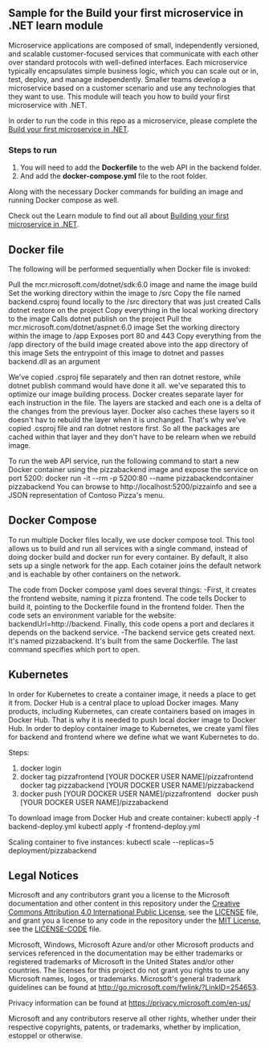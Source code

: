 ## Sample for the Build your first microservice in .NET learn module

Microservice applications are composed of small, independently versioned, and scalable customer-focused services that communicate with each other over standard protocols with well-defined interfaces. Each microservice typically encapsulates simple business logic, which you can scale out or in, test, deploy, and manage independently.  Smaller teams develop a microservice based on a customer scenario and use any technologies that they want to use. This module will teach you how to build your first microservice with .NET.

In order to run the code in this repo as a microservice, please complete the [Build your first microservice in .NET](https://docs.microsoft.com/learn/modules/dotnet-microservices).

### Steps to run

1. You will need to add the **Dockerfile** to the web API in the backend folder.
1. And add the **docker-compose.yml** file to the root folder.

Along with the necessary Docker commands for building an image and running Docker compose as well.

Check out the Learn module to find out all about [Building your first microservice in .NET](https://docs.microsoft.com/learn/modules/dotnet-microservices).

## Docker file

The following will be performed sequentially when Docker file is invoked:

Pull the mcr.microsoft.com/dotnet/sdk:6.0 image and name the image build
Set the working directory within the image to /src
Copy the file named backend.csproj found locally to the /src directory that was just created
Calls dotnet restore on the project
Copy everything in the local working directory to the image
Calls dotnet publish on the project
Pull the mcr.microsoft.com/dotnet/aspnet:6.0 image
Set the working directory within the image to /app
Exposes port 80 and 443
Copy everything from the /app directory of the build image created above into the app directory of this image
Sets the entrypoint of this image to dotnet and passes backend.dll as an argument

We've copied .csproj file separately and then ran dotnet restore, while dotnet publish command would have done it all. we've separated this to optimize
our image building process. Docker creates separate layer for each instruction in the file. The layers are stacked and each one is a delta of the 
changes from the previous layer. Docker also caches these layers so it doesn't hav to rebuild the layer when it is unchanged. That's why we've copied 
.csproj file and ran dotnet restore first. So all the packages are cached within that layer and they don't have to be relearn when we rebuild image.

To run the web API service, run the following command to start a new Docker container using the pizzabackend image and expose the service on port 5200:
docker run -it --rm -p 5200:80 --name pizzabackendcontainer pizzabackend
You can browse to http://localhost:5200/pizzainfo and see a JSON representation of Contoso Pizza's menu.

## Docker Compose

To run multiple Docker files locally, we use docker compose tool. This tool allows us to build and run all services with a single command, instead of doing
docker build and docker run for every container. By default, it also sets up a single network for the app. Each cotainer joins the default network and is eachable by other containers on the network. 

The code from Docker compose yaml does several things:
  -First, it creates the frontend website, naming it pizza frontend. The code tells Docker to build it, pointing to the Dockerfile found in the frontend folder. Then the code sets an environment variable for the website: backendUrl=http://backend. Finally, this code opens a port and declares it depends on the backend service.
  -The backend service gets created next. It's named pizzabackend. It's built from the same Dockerfile. The last command specifies which port to open.
  
## Kubernetes

In order for Kubernetes to create a container image, it needs a place to get it from. Docker Hub is a central place to upload Docker images. Many products, including Kubernetes, can create containers based on images in Docker Hub. That is why it is needed to push local docker image to Docker Hub. 
In order to deploy container image to Kubernetes, we create yaml files for backend and frontend where we define what we want Kubernetes to do.

Steps:
  1. docker login
  2. docker tag pizzafrontend [YOUR DOCKER USER NAME]/pizzafrontend &nbsp;
     docker tag pizzabackend [YOUR DOCKER USER NAME]/pizzabackend
  3. docker push [YOUR DOCKER USER NAME]/pizzafrontend &nbsp;
     docker push [YOUR DOCKER USER NAME]/pizzabackend

To download image from Docker Hub and create container:
      kubectl apply -f backend-deploy.yml
      kubectl apply -f frontend-deploy.yml
      
Scaling container to five instances:
  kubectl scale --replicas=5 deployment/pizzabackend


## Legal Notices

Microsoft and any contributors grant you a license to the Microsoft documentation and other content
in this repository under the [Creative Commons Attribution 4.0 International Public License](https://creativecommons.org/licenses/by/4.0/legalcode),
see the [LICENSE](LICENSE) file, and grant you a license to any code in the repository under the [MIT License](https://opensource.org/licenses/MIT), see the
[LICENSE-CODE](LICENSE-CODE) file.

Microsoft, Windows, Microsoft Azure and/or other Microsoft products and services referenced in the documentation
may be either trademarks or registered trademarks of Microsoft in the United States and/or other countries.
The licenses for this project do not grant you rights to use any Microsoft names, logos, or trademarks.
Microsoft's general trademark guidelines can be found at http://go.microsoft.com/fwlink/?LinkID=254653.

Privacy information can be found at https://privacy.microsoft.com/en-us/

Microsoft and any contributors reserve all other rights, whether under their respective copyrights, patents,
or trademarks, whether by implication, estoppel or otherwise.
